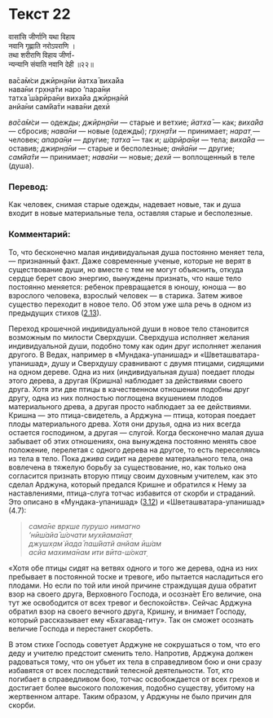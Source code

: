 # Текст 22

वासांसि जीर्णानि यथा विहाय  
नवानि गृह्णाति नरोऽपराणि ।  
तथा शरीराणि विहाय जीर्णा-  
न्यन्यानि संयाति नवानि देही ॥२२॥

ва̄са̄м̇си джӣрн̣а̄ни йатха̄ виха̄йа  
нава̄ни гр̣хн̣а̄ти наро ’пара̄н̣и  
татха̄ ш́арӣра̄н̣и виха̄йа джӣрн̣а̄нй  
анйа̄ни сам̇йа̄ти нава̄ни дехӣ

_ва̄са̄м̇си_ — одежды; _джӣрн̣а̄ни_ — старые и ветхие; _йатха̄_ — как; _виха̄йа_ — сбросив; _нава̄ни_ — новые (одежды); _гр̣хн̣а̄ти_ — принимает; _нарат̣_ — человек; _апара̄н̣и_ — другие; _татха̄_ — так и; _ш́арӣра̄н̣и_ — тела; _виха̄йа_ — оставив; _джирн̣а̄ни_ — старые и бесполезные; _анйа̄ни_ — другие; _сам̇йа̄ти_ — принимает; _нава̄ни_ — новые; _дехӣ_ — воплощенный в теле (душа).

### Перевод:

Как человек, снимая старые одежды, надевает новые, так и душа входит в новые материальные тела, оставляя старые и бесполезные.

### Комментарий:

То, что бесконечно малая индивидуальная душа постоянно меняет тела, — признанный факт. Даже современные ученые, которые не верят в существование души, но вместе с тем не могут объяснить, откуда сердце берет свою энергию, вынуждены признать, что наше тело постоянно меняется: ребенок превращается в юношу, юноша — во взрослого человека, взрослый человек — в старика. Затем живое существо переходит в новое тело. Об этом уже шла речь в одном из предыдущих стихов ([2.13](../2/13.md)).

Переход крошечной индивидуальной души в новое тело становится возможным по милости Сверхдуши. Сверхдуша исполняет желания индивидуальной души, подобно тому как один друг исполняет желания другого. В Ведах, например в «Мундака-упанишад» и «Шветашватара-упанишад», душу и Сверхдушу сравнивают с двумя птицами, сидящими на одном дереве. Одна из них (индивидуальная душа) поедает плоды этого дерева, а другая (Кришна) наблюдает за действиями своего друга. Хотя эти две птицы в качественном отношении подобны друг другу, одна из них полностью поглощена вкушением плодов материального древа, а другая просто наблюдает за ее действиями. Кришна — это птица-свидетель, а Арджуна — птица, которая поедает плоды материального древа. Хотя они друзья, одна из них всегда остается господином, а другая — слугой. Когда бесконечно малая душа забывает об этих отношениях, она вынуждена постоянно менять свое положение, перелетая с одного дерева на другое, то есть переселяясь из тела в тело. Пока _джива_ сидит на дереве материального тела, она вовлечена в тяжелую борьбу за существование, но, как только она согласится признать вторую птицу своим духовным учителем, как это сделал Арджуна, который предался Кришне и обратился к Нему за наставлениями, птица-слуга тотчас избавится от скорби и страданий. Это описано в «Мундака-упанишад» ([3.12](#)) и «Шветашватара-упанишад» (4.7):

> _сама̄не вр̣кше пурушо нимагно  
> ’нӣш́айа̄ ш́очати мухйама̄нат̣  
> джушх̣ам̇ йада̄ паш́йатй анйам ӣш́ам  
> асйа махима̄нам ити вӣта-ш́окат̣_

«Хотя обе птицы сидят на ветвях одного и того же дерева, одна из них пребывает в постоянной тоске и тревоге, ибо пытается насладиться его плодами. Но если по той или иной причине страждущая душа обратит взор на своего друга, Верховного Господа, и осозна́ет Его величие, она тут же освободится от всех тревог и беспокойств». Сейчас Арджуна обратил взор на своего вечного друга, Кришну, и внимает Господу, который рассказывает ему «Бхагавад-гиту». Так он сможет осознать величие Господа и перестанет скорбеть.

В этом стихе Господь советует Арджуне не сокрушаться о том, что его деду и учителю предстоит сменить тело. Напротив, Арджуна должен радоваться тому, что он убьет их тела в справедливом бою и они сразу избавятся от всех последствий телесной деятельности. Тот, кто погибает в справедливом бою, тотчас освобождается от всех грехов и достигает более высокого положения, подобно существу, убитому на жертвенном алтаре. Таким образом, у Арджуны не было причин для скорби.